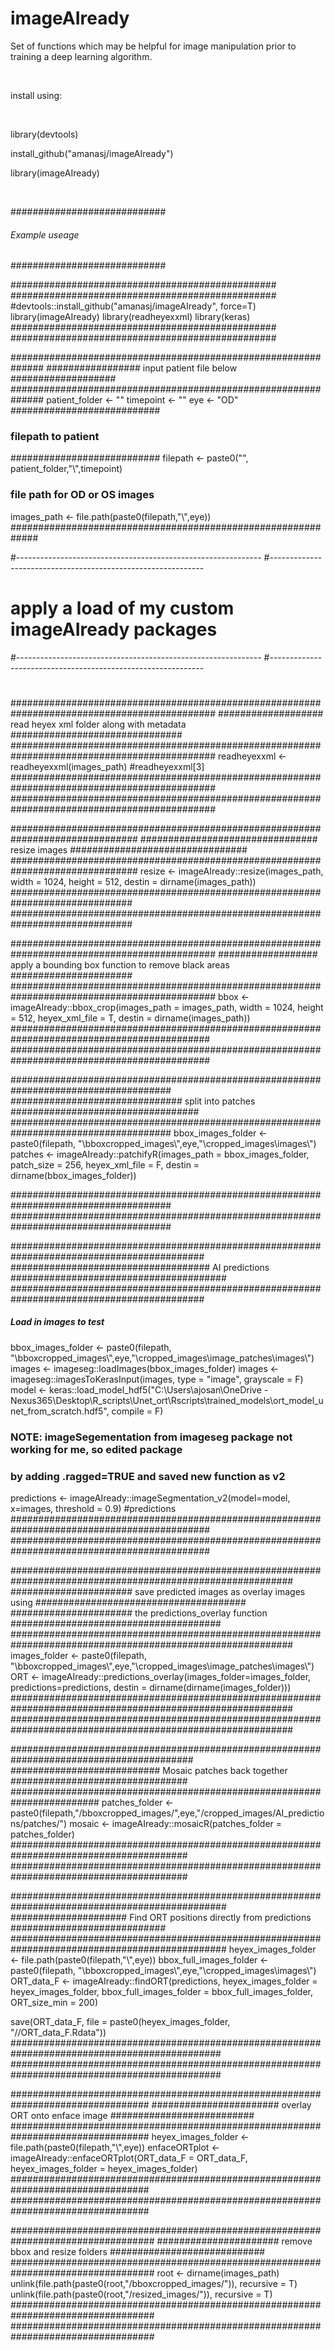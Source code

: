 # imageAIready


Set of functions which may be helpful for image manipulation prior to training a deep learning algorithm.

<br>

install using:

<br>

library(devtools)


install_github("amanasj/imageAIready")


library(imageAIready)

<br>



############################
###### Example useage ######
############################

################################################
################################################
#devtools::install_github("amanasj/imageAIready", force=T)
library(imageAIready)
library(readheyexxml)
library(keras)
################################################
################################################


##############################################################
################# input patient file below ###################
##############################################################
patient_folder <- ""
timepoint <- ""
eye <- "OD"
###########################
### filepath to patient 
###########################
filepath <- paste0("",
                   patient_folder,"\\",timepoint)
### file path for OD or OS images
images_path <- file.path(paste0(filepath,"\\",eye))
#############################################################






#-------------------------------------------------------------
#-------------------------------------------------------------
#       apply a load of my custom imageAIready packages
#-------------------------------------------------------------
#-------------------------------------------------------------
#
#
#
#
#
#
#
#
#
#############################################################################################
################### read heyex xml folder along with metadata ###############################
#############################################################################################
readheyexxml <- readheyexxml(images_path)
#readheyexxml[3]
#############################################################################################
#############################################################################################






###############################################################################
################################ resize images ################################
###############################################################################
resize <- imageAIready::resize(images_path, 
                               width = 1024, 
                               height = 512,
                               destin = dirname(images_path))
##############################################################################
##############################################################################





#############################################################################################
################## apply a bounding box function to remove black areas ######################
#############################################################################################
bbox <- imageAIready::bbox_crop(images_path = images_path, 
                                width = 1024, 
                                height = 512, 
                                heyex_xml_file = T,
                                destin = dirname(images_path))
############################################################################################
############################################################################################





#####################################################################################
############################### split into patches ##################################
#####################################################################################
bbox_images_folder <- paste0(filepath, "\\bboxcropped_images\\",eye,"\\cropped_images\\images\\")
patches <- imageAIready::patchifyR(images_path = bbox_images_folder,
                                   patch_size = 256,
                                   heyex_xml_file = F,
                                   destin = dirname(bbox_images_folder))

#####################################################################################
#####################################################################################





###########################################################################################
#################################### AI predictions #######################################
###########################################################################################
##### Load in images to test 
bbox_images_folder <- paste0(filepath, "\\bboxcropped_images\\",eye,"\\cropped_images\\image_patches\\images\\")
images <- imageseg::loadImages(bbox_images_folder)
images <- imageseg::imagesToKerasInput(images, type = "image", grayscale = F)
model <- keras::load_model_hdf5("C:\\Users\\ajosan\\OneDrive - Nexus365\\Desktop\\R_scripts\\Unet_ort\\Rscripts\\trained_models\\ort_model_unet_from_scratch.hdf5", compile = F)

###  NOTE: imageSegementation from imageseg package not working for me, so edited package
###        by adding .ragged=TRUE and saved new function as v2
predictions <- imageAIready::imageSegmentation_v2(model=model, x=images, threshold = 0.9)
#predictions
############################################################################################
############################################################################################





###########################################################################################################
###################### save predicted images as overlay images using ######################################
######################      the predictions_overlay function         ######################################
###########################################################################################################
images_folder <- paste0(filepath, "\\bboxcropped_images\\",eye,"\\cropped_images\\image_patches\\images\\")
ORT <- imageAIready::predictions_overlay(images_folder=images_folder, 
                                         predictions=predictions, 
                                         destin = dirname(dirname(images_folder)))
###########################################################################################################
###########################################################################################################





#########################################################################################
########################### Mosaic patches back together ################################
########################################################################
patches_folder <- paste0(filepath,"/bboxcropped_images/",eye,"/cropped_images/AI_predictions/patches/")
mosaic <- imageAIready::mosaicR(patches_folder = patches_folder)
########################################################################################
########################################################################################





###############################################################################################
##################### Find ORT positions directly from predictions ############################
###############################################################################################
heyex_images_folder <- file.path(paste0(filepath,"\\",eye))
bbox_full_images_folder <- paste0(filepath, "\\bboxcropped_images\\",eye,"\\cropped_images\\images\\")
ORT_data_F    <-  imageAIready::findORT(predictions,
                                        heyex_images_folder = heyex_images_folder,
                                        bbox_full_images_folder = bbox_full_images_folder,
                                        ORT_size_min = 200)

save(ORT_data_F, file = paste0(heyex_images_folder, "//ORT_data_F.Rdata"))
##############################################################################################
##############################################################################################




#################################################################################
####################### overlay ORT onto enface image  ##########################
#################################################################################
heyex_images_folder <- file.path(paste0(filepath,"\\",eye))
enfaceORTplot <- imageAIready::enfaceORTplot(ORT_data_F = ORT_data_F,
                                             heyex_images_folder = heyex_images_folder)
#################################################################################
#################################################################################




##################################################################################
###################### remove bbox and resize folders ############################
##################################################################################
root <- dirname(images_path)
unlink(file.path(paste0(root,"/bboxcropped_images/")), recursive = T)
unlink(file.path(paste0(root,"/resized_images/")), recursive = T)
##################################################################################
##################################################################################


